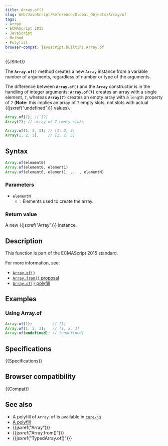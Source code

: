 ```yaml
---
title: Array.of()
slug: Web/JavaScript/Reference/Global_Objects/Array/of
tags:
- Array
- ECMAScript 2015
- JavaScript
- Method
- Polyfill
browser-compat: javascript.builtins.Array.of
---
```

{{JSRef}}

The **`Array.of()`** method creates a new `Array` instance from a variable
number of arguments, regardless of number or type of the arguments.

The difference between **`Array.of()`** and the **`Array`** constructor is in
the handling of integer arguments: **`Array.of(7)`** creates an array with a
single element, `7`, whereas **`Array(7)`** creates an empty array with a
`length` property of `7` (**Note:** this implies an array of `7` empty slots,
not slots with actual {{jsxref("undefined")}} values).

```js
Array.of(7); // [7]
Array(7); // array of 7 empty slots

Array.of(1, 2, 3); // [1, 2, 3]
Array(1, 2, 3);    // [1, 2, 3]
```

## Syntax

```js
Array.of(element0)
Array.of(element0, element1)
Array.of(element0, element1, ... , elementN)
```

### Parameters

*   `elementN`
    *   : Elements used to create the array.

### Return value

A new {{jsxref("Array")}} instance.

## Description

This function is part of the ECMAScript 2015 standard.

For more information, see:

*   [`Array.of()`](https://gist.github.com/rwaldron/1074126)
*   [`Array.from()` proposal](https://gist.github.com/rwaldron/1074126)
*   [`Array.of()` polyfill](https://gist.github.com/rwaldron/3186576)

## Examples

### Using Array.of

```js
Array.of(1);         // [1]
Array.of(1, 2, 3);   // [1, 2, 3]
Array.of(undefined); // [undefined]
```

## Specifications

{{Specifications}}

## Browser compatibility

{{Compat}}

## See also

*   A polyfill of `Array.of` is available in
    [`core-js`](https://github.com/zloirock/core-js#ecmascript-array)
*   [A polyfill](https://github.com/behnammodi/polyfill/blob/master/array.polyfill.js)
*   {{jsxref("Array")}}
*   {{jsxref("Array.from()")}}
*   {{jsxref("TypedArray.of()")}}
